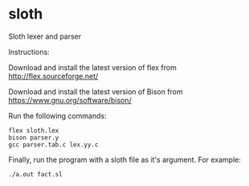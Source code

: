 # sloth
Sloth lexer and parser

Instructions:

Download and install the latest version of flex from http://flex.sourceforge.net/

Download and install the latest version of Bison from https://www.gnu.org/software/bison/

Run the following commands:

    flex sloth.lex
    bison parser.y
    gcc parser.tab.c lex.yy.c

Finally, run the program with a sloth file as it's argument. For example:

    ./a.out fact.sl
